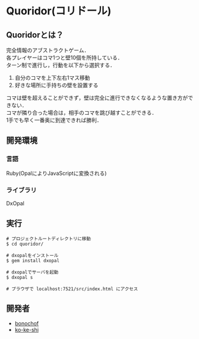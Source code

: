# Quoridor(コリドール)

## Quoridorとは？

完全情報のアブストラクトゲーム．<br>
各プレイヤーはコマ1つと壁10個を所持している．<br>
ターン制で進行し，行動を以下から選択する．<br>

1. 自分のコマを上下左右1マス移動<br>
1. 好きな場所に手持ちの壁を設置する<br>

コマは壁を超えることができず，壁は完全に進行できなくなるような置き方ができない．<br>
コマが隣り合った場合は，相手のコマを跳び越すことができる．<br>
1手でも早く一番奥に到達できれば勝利．<br>

## 開発環境

### 言語
Ruby(OpalによりJavaScriptに変換される)

### ライブラリ
DxOpal

## 実行
```
# プロジェクトルートディレクトリに移動
$ cd quoridor/

# dxopalをインストール
$ gem install dxopal

# dxopalでサーバを起動
$ dxopal s

# ブラウザで localhost:7521/src/index.html にアクセス
```

## 開発者
* [bonochof](https://github.com/bonochof)
* [ko-ke-shi](https://github.com/ko-ke-shi)
